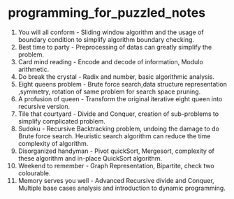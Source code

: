 # programming_for_puzzled_notes
1. You will all conform - Sliding window algorithm and the usage of boundary condition to simplify algorithm boundary checking.
2. Best time to party - Preprocessing of datas can greatly simplify the problem.
3. Card mind reading    - Encode and decode of information, Modulo arithmetic.
4. Do break the crystal - Radix and number, basic algorithmic analysis.
5. Eight queens problem - Brute force search,data structure representation ,symmetry, rotation of same problem for search space pruning.
6. A profusion of queen - Transform the original iterative eight queen into recursive version.
7. Tile that courtyard  - Divide and Conquer, creation of sub-problems to simplify complicated problem.
8. Sudoku               - Recursive Backtracking problem, undoing the damage to do Brute force search. Heuristic search algorithm can reduce the time complexity of algorithm.
9. Disorganized handyman - Pivot quickSort, Mergesort, complexity of these algorithm and in-place QuickSort algorithm.
10. Weekend to remember  - Graph Representation, Bipartite, check two colourable.
11. Memory serves you well - Advanced Recursive divide and Conquer, Multiple base cases analysis and introduction to dynamic programming.
